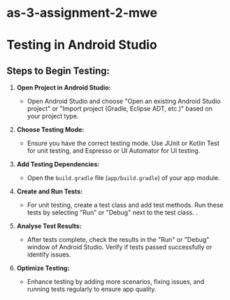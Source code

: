 # as-3-assignment-2-mwe

# Testing in Android Studio 

## Steps to Begin Testing:

1. **Open Project in Android Studio:**
   - Open Android Studio and choose "Open an existing Android Studio project" or "Import project (Gradle, Eclipse ADT, etc.)" based on your project type.
   

2. **Choose Testing Mode:**
   - Ensure you have the correct testing mode. Use JUnit or Kotlin Test for unit testing, and Espresso or UI Automator for UI testing.

3. **Add Testing Dependencies:**
   - Open the `build.gradle` file (`app/build.gradle`) of your app module.
 

4. **Create and Run Tests:**
   - For unit testing, create a test class and add test methods. Run these tests by selecting "Run" or "Debug" next to the test class.
   .

5. **Analyse Test Results:**
   - After tests complete, check the results in the "Run" or "Debug" window of Android Studio. Verify if tests passed successfully or identify issues.

6. **Optimize Testing:**
   - Enhance testing by adding more scenarios, fixing issues, and running tests regularly to ensure app quality.

